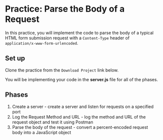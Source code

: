 # Practice: Parse the Body of a Request

In this practice, you will implement the code to parse the body of a typical
HTML form submission request with a `Content-Type` header of
`application/x-www-form-urlencoded`.

## Set up

Clone the practice from the `Download Project` link below.

You will be implementing your code in the __server.js__ file for all of the
phases.

## Phases

1. Create a server - create a server and listen for requests on a specified port
2. Log the Request Method and URL - log the method and URL of the request object
   and test it using Postman
3. Parse the body of the request - convert a percent-encoded request body into a
   JavaScript object

